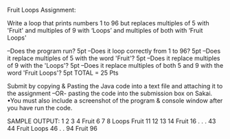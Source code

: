 Fruit Loops Assignment:

Write a loop that prints numbers 1 to 96 but replaces multiples of 5 with 'Fruit' and multiples of 9 with ‘Loops’ and multiples of both with ‘Fruit Loops'

–Does the program run?  5pt
–Does it loop correctly from 1 to 96?  5pt
–Does it replace multiples of 5 with the word 'Fruit'?  5pt
–Does it replace multiples of 9 with the 'Loops'?  5pt
–Does it replace multiples of both 5 and 9 with the word 'Fruit Loops'?  5pt
             TOTAL = 25 Pts


Submit by copying & Pasting the Java code into a text file and attaching it to the assignment –OR- pasting the code into the submission box on Sakai.
•You must also include a screenshot of the program & console window after you have run the code.

SAMPLE OUTPUT:
1
2
3
4
Fruit
6
7
8
Loops
Fruit
11
12
13
14
Fruit
16
.
.
.
43
44
Fruit Loops
46
.
.
94
Fruit 
96
